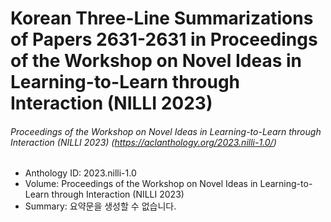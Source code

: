 # Korean Three-Line Summarizations of Papers 2631-2631 in Proceedings of the Workshop on Novel Ideas in Learning-to-Learn through Interaction (NILLI 2023)
###### Proceedings of the Workshop on Novel Ideas in Learning-to-Learn through Interaction (NILLI 2023) (https://aclanthology.org/2023.nilli-1.0/)
- Anthology ID: 2023.nilli-1.0 
- Volume: Proceedings of the Workshop on Novel Ideas in Learning-to-Learn through Interaction (NILLI 2023) 
- Summary: 
    요약문을 생성할 수 없습니다.

